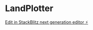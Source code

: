 # LandPlotter

[Edit in StackBlitz next generation editor ⚡️](https://stackblitz.com/~/github.com/chandrasmailbox/LandPlotter)
